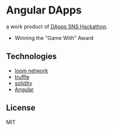 # Angular DApps

a work product of [DApps SNS Hackathon](https://neutrino.connpass.com/event/94434/).
- Winning the "Game With" Award

## Technologies

- [loom network](https://github.com/loomnetwork/loom-js)
- [truffle](https://github.com/trufflesuite/truffle)
- [solidity](https://github.com/ethereum/solidity)
- [Angular](https://github.com/angular/angular)

## License

MIT
